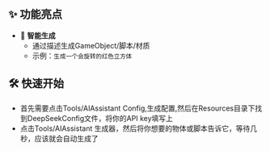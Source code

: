 ## ✨ 功能亮点

- 🧩 **智能生成**
  - 通过描述生成GameObject/脚本/材质
  - 示例：`生成一个会旋转的红色立方体`

## 🛠️ 快速开始
  - 首先需要点击Tools/AIAssistant Config,生成配置,然后在Resources目录下找到DeepSeekConfig文件，将你的API key填写上
  - 点击Tools/AIAssistant 生成器，然后将你想要的物体或脚本告诉它，等待几秒，应该就会自动生成了
